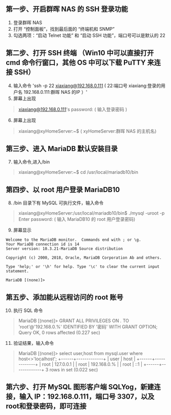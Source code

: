 
## 第一步、开启群晖 NAS 的 SSH 登录功能
1. 登录群晖 NAS
2. 打开 “控制面板”，找到最后面的 “终端机和 SNMP”
3. 勾选两项：“启动 Telnet 功能” 和 “启动 SSH 功能”，端口号可以是默认的 22

## 第二步、打开 SSH 终端 （Win10 中可以直接打开 cmd 命令行窗口，其他 OS 中可以下载 PuTTY 来连接 SSH）
4. 输入命令
'ssh -p 22 xiaxiang@192.168.0.111    ( 22:端口号 xiaxiang:登录的用户名 192.168.0.111:群晖 NAS 的IP ）'
5. 屏幕上出现
> xiaxiang@192.168.0.111's password:  ( 输入登录密码 )
6. 屏幕上出现
> xiaxiang@xyHomeServer:~$            ( xyHomeServer:群晖 NAS 的主机名) 

## 第三步、进入 MariaDB 默认安装目录
7. 输入命令,进入/bin
> xiaxiang@xyHomeServer:~$ cd /usr/local/mariadb10/bin

## 第四步、以 root 用户登录 MariaDB10
8. /bin 目录下有 MySQL 可执行文件，输入命令
> xiaxiang@xyHomeServer:/usr/local/mariadb10/bin$ ./mysql -uroot -p
> Enter password: ( 输入 MariaDB10 的 root 用户登录密码)
9. 屏幕显示
```
Welcome to the MariaDB monitor.  Commands end with ; or \g.
Your MariaDB connection id is 14
Server version: 10.3.21-MariaDB Source distribution

Copyright (c) 2000, 2018, Oracle, MariaDB Corporation Ab and others.
 
Type 'help;' or '\h' for help. Type '\c' to clear the current input statement.
  
MariaDB [(none)]>
```
        
 ## 第五步、添加能从远程访问的 root 账号
10. 执行 SQL 命令
> MariaDB [(none)]> GRANT ALL PRIVILEGES ON *.* TO 'root'@'192.168.0.%' IDENTIFIED BY '密码' WITH GRANT OPTION;
> Query OK, 0 rows affected (0.227 sec)
11. 验证结果，输入命令
> MariaDB [(none)]> select user,host from mysql.user where host<>'localhost';
> +------+-------------+
> | user | host        |
> +------+-------------+
> | root | 127.0.0.1   |
> | root | 192.168.0.% |
> | root | ::1         |
> +------+-------------+
> 3 rows in set (0.022 sec)
          
  ## 第六步、打开 MySQL 图形客户端 SQLYog，新建连接，输入 IP：192.168.0.111，端口号 3307，以及root和登录密码，即可连接
  
  
  
          
          
    
